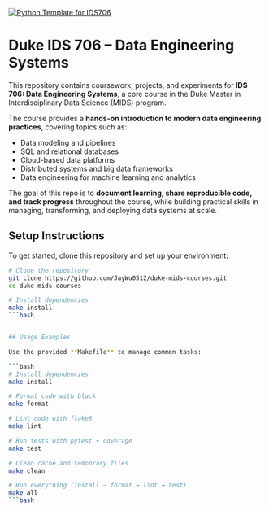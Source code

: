 [![Python Template for IDS706](https://github.com/JayWu0512/duke-mids-courses/actions/workflows/ids706-ci.yml/badge.svg)](https://github.com/JayWu0512/duke-mids-courses/actions/workflows/ids706-ci.yml)

# Duke IDS 706 – Data Engineering Systems

This repository contains coursework, projects, and experiments for **IDS 706: Data Engineering Systems**, a core course in the Duke Master in Interdisciplinary Data Science (MIDS) program.

The course provides a **hands-on introduction to modern data engineering practices**, covering topics such as:

- Data modeling and pipelines
- SQL and relational databases
- Cloud-based data platforms
- Distributed systems and big data frameworks
- Data engineering for machine learning and analytics

The goal of this repo is to **document learning, share reproducible code, and track progress** throughout the course, while building practical skills in managing, transforming, and deploying data systems at scale.

## Setup Instructions

To get started, clone this repository and set up your environment:

```bash
# Clone the repository
git clone https://github.com/JayWu0512/duke-mids-courses.git
cd duke-mids-courses

# Install dependencies
make install
```bash


## Usage Examples

Use the provided **Makefile** to manage common tasks:

```bash
# Install dependencies
make install

# Format code with black
make format

# Lint code with flake8
make lint

# Run tests with pytest + coverage
make test

# Clean cache and temporary files
make clean

# Run everything (install → format → lint → test)
make all
```bash
